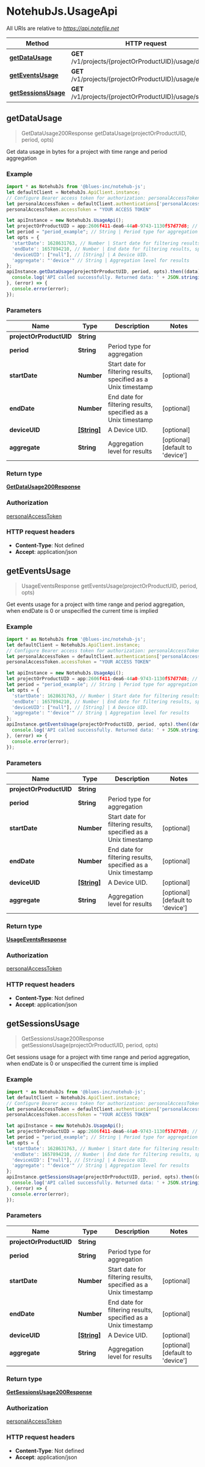 # NotehubJs.UsageApi

All URIs are relative to *https://api.notefile.net*

| Method                                               | HTTP request                                              | Description |
| ---------------------------------------------------- | --------------------------------------------------------- | ----------- |
| [**getDataUsage**](UsageApi.md#getDataUsage)         | **GET** /v1/projects/{projectOrProductUID}/usage/data     |
| [**getEventsUsage**](UsageApi.md#getEventsUsage)     | **GET** /v1/projects/{projectOrProductUID}/usage/events   |
| [**getSessionsUsage**](UsageApi.md#getSessionsUsage) | **GET** /v1/projects/{projectOrProductUID}/usage/sessions |

## getDataUsage

> GetDataUsage200Response getDataUsage(projectOrProductUID, period, opts)

Get data usage in bytes for a project with time range and period aggregation

### Example

```javascript
import * as NotehubJs from '@blues-inc/notehub-js';
let defaultClient = NotehubJs.ApiClient.instance;
// Configure Bearer access token for authorization: personalAccessToken
let personalAccessToken = defaultClient.authentications['personalAccessToken'];
personalAccessToken.accessToken = "YOUR ACCESS TOKEN"

let apiInstance = new NotehubJs.UsageApi();
let projectOrProductUID = app:2606f411-dea6-44a0-9743-1130f57d77d8; // String |
let period = "period_example"; // String | Period type for aggregation
let opts = {
  'startDate': 1628631763, // Number | Start date for filtering results, specified as a Unix timestamp
  'endDate': 1657894210, // Number | End date for filtering results, specified as a Unix timestamp
  'deviceUID': ["null"], // [String] | A Device UID.
  'aggregate': "'device'" // String | Aggregation level for results
};
apiInstance.getDataUsage(projectOrProductUID, period, opts).then((data) => {
  console.log('API called successfully. Returned data: ' + JSON.stringify(data));
}, (error) => {
  console.error(error);
});

```

### Parameters

| Name                    | Type                      | Description                                                     | Notes                                    |
| ----------------------- | ------------------------- | --------------------------------------------------------------- | ---------------------------------------- |
| **projectOrProductUID** | **String**                |                                                                 |
| **period**              | **String**                | Period type for aggregation                                     |
| **startDate**           | **Number**                | Start date for filtering results, specified as a Unix timestamp | [optional]                               |
| **endDate**             | **Number**                | End date for filtering results, specified as a Unix timestamp   | [optional]                               |
| **deviceUID**           | [**[String]**](String.md) | A Device UID.                                                   | [optional]                               |
| **aggregate**           | **String**                | Aggregation level for results                                   | [optional] [default to &#39;device&#39;] |

### Return type

[**GetDataUsage200Response**](GetDataUsage200Response.md)

### Authorization

[personalAccessToken](../README.md#personalAccessToken)

### HTTP request headers

- **Content-Type**: Not defined
- **Accept**: application/json

## getEventsUsage

> UsageEventsResponse getEventsUsage(projectOrProductUID, period, opts)

Get events usage for a project with time range and period aggregation, when endDate is 0 or unspecified the current time is implied

### Example

```javascript
import * as NotehubJs from '@blues-inc/notehub-js';
let defaultClient = NotehubJs.ApiClient.instance;
// Configure Bearer access token for authorization: personalAccessToken
let personalAccessToken = defaultClient.authentications['personalAccessToken'];
personalAccessToken.accessToken = "YOUR ACCESS TOKEN"

let apiInstance = new NotehubJs.UsageApi();
let projectOrProductUID = app:2606f411-dea6-44a0-9743-1130f57d77d8; // String |
let period = "period_example"; // String | Period type for aggregation
let opts = {
  'startDate': 1628631763, // Number | Start date for filtering results, specified as a Unix timestamp
  'endDate': 1657894210, // Number | End date for filtering results, specified as a Unix timestamp
  'deviceUID': ["null"], // [String] | A Device UID.
  'aggregate': "'device'" // String | Aggregation level for results
};
apiInstance.getEventsUsage(projectOrProductUID, period, opts).then((data) => {
  console.log('API called successfully. Returned data: ' + JSON.stringify(data));
}, (error) => {
  console.error(error);
});

```

### Parameters

| Name                    | Type                      | Description                                                     | Notes                                    |
| ----------------------- | ------------------------- | --------------------------------------------------------------- | ---------------------------------------- |
| **projectOrProductUID** | **String**                |                                                                 |
| **period**              | **String**                | Period type for aggregation                                     |
| **startDate**           | **Number**                | Start date for filtering results, specified as a Unix timestamp | [optional]                               |
| **endDate**             | **Number**                | End date for filtering results, specified as a Unix timestamp   | [optional]                               |
| **deviceUID**           | [**[String]**](String.md) | A Device UID.                                                   | [optional]                               |
| **aggregate**           | **String**                | Aggregation level for results                                   | [optional] [default to &#39;device&#39;] |

### Return type

[**UsageEventsResponse**](UsageEventsResponse.md)

### Authorization

[personalAccessToken](../README.md#personalAccessToken)

### HTTP request headers

- **Content-Type**: Not defined
- **Accept**: application/json

## getSessionsUsage

> GetSessionsUsage200Response getSessionsUsage(projectOrProductUID, period, opts)

Get sessions usage for a project with time range and period aggregation, when endDate is 0 or unspecified the current time is implied

### Example

```javascript
import * as NotehubJs from '@blues-inc/notehub-js';
let defaultClient = NotehubJs.ApiClient.instance;
// Configure Bearer access token for authorization: personalAccessToken
let personalAccessToken = defaultClient.authentications['personalAccessToken'];
personalAccessToken.accessToken = "YOUR ACCESS TOKEN"

let apiInstance = new NotehubJs.UsageApi();
let projectOrProductUID = app:2606f411-dea6-44a0-9743-1130f57d77d8; // String |
let period = "period_example"; // String | Period type for aggregation
let opts = {
  'startDate': 1628631763, // Number | Start date for filtering results, specified as a Unix timestamp
  'endDate': 1657894210, // Number | End date for filtering results, specified as a Unix timestamp
  'deviceUID': ["null"], // [String] | A Device UID.
  'aggregate': "'device'" // String | Aggregation level for results
};
apiInstance.getSessionsUsage(projectOrProductUID, period, opts).then((data) => {
  console.log('API called successfully. Returned data: ' + JSON.stringify(data));
}, (error) => {
  console.error(error);
});

```

### Parameters

| Name                    | Type                      | Description                                                     | Notes                                    |
| ----------------------- | ------------------------- | --------------------------------------------------------------- | ---------------------------------------- |
| **projectOrProductUID** | **String**                |                                                                 |
| **period**              | **String**                | Period type for aggregation                                     |
| **startDate**           | **Number**                | Start date for filtering results, specified as a Unix timestamp | [optional]                               |
| **endDate**             | **Number**                | End date for filtering results, specified as a Unix timestamp   | [optional]                               |
| **deviceUID**           | [**[String]**](String.md) | A Device UID.                                                   | [optional]                               |
| **aggregate**           | **String**                | Aggregation level for results                                   | [optional] [default to &#39;device&#39;] |

### Return type

[**GetSessionsUsage200Response**](GetSessionsUsage200Response.md)

### Authorization

[personalAccessToken](../README.md#personalAccessToken)

### HTTP request headers

- **Content-Type**: Not defined
- **Accept**: application/json
